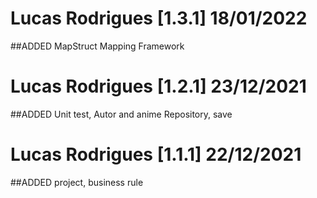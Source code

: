 # Lucas Rodrigues [1.3.1] 18/01/2022
##ADDED MapStruct Mapping Framework

# Lucas Rodrigues [1.2.1] 23/12/2021
##ADDED Unit test, Autor and anime Repository, save

# Lucas Rodrigues [1.1.1] 22/12/2021
##ADDED project, business rule